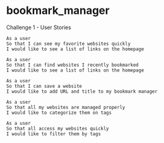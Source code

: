 # bookmark_manager



Challenge 1 - User Stories

```
As a user
So that I can see my favorite websites quickly
I would like to see a list of links on the homepage
```
```
As a user
So that I can find websites I recently bookmarked
I would like to see a list of links on the homepage
```
```
As a user
So that I can save a website
I would like to add URL and title to my bookmark manager
```
```
As a user
So that all my websites are managed properly
I would like to categorize them on tags
```
```
As a user
So that all access my websites quickly
I would like to filter them by tags
```
